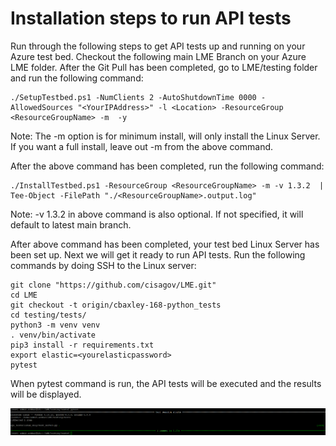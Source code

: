 # Installation steps to run API tests

Run through the following steps to get API tests up and running on your Azure test bed.
Checkout the following main LME Branch on your Azure LME folder.
After the Git Pull has been completed, go to LME/testing folder and run the following command:
```
./SetupTestbed.ps1 -NumClients 2 -AutoShutdownTime 0000 -AllowedSources "<YourIPAddress>" -l <Location> -ResourceGroup <ResourceGroupName> -m  -y
```
Note: The -m option is for minimum install, will only install the Linux Server. If you want a full install, leave out -m from the above command.

After the above command has been completed, run the following command:
```
./InstallTestbed.ps1 -ResourceGroup <ResourceGroupName> -m -v 1.3.2  | Tee-Object -FilePath "./<ResourceGroupName>.output.log"
```
Note: -v 1.3.2 in above command is also optional. If not specified, it will default to latest main branch.

After above command has been completed, your test bed Linux Server has been set up. Next we will get it ready to run API tests. Run the following commands by doing SSH to the Linux server:
```
git clone "https://github.com/cisagov/LME.git"
cd LME
git checkout -t origin/cbaxley-168-python_tests
cd testing/tests/
python3 -m venv venv
. venv/bin/activate
pip3 install -r requirements.txt
export elastic=<yourelasticpassword>
pytest
```
When pytest command is run, the API tests will be executed and the results will be displayed.


![Example](image.png)